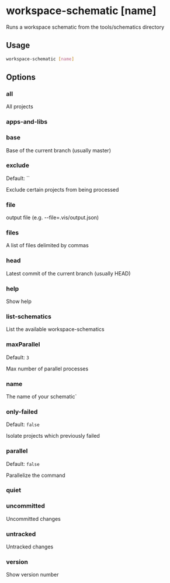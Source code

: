 # workspace-schematic [name]

Runs a workspace schematic from the tools/schematics directory

## Usage

```bash
workspace-schematic [name]
```

## Options

### all

All projects

### apps-and-libs

### base

Base of the current branch (usually master)

### exclude

Default: ``

Exclude certain projects from being processed

### file

output file (e.g. --file=.vis/output.json)

### files

A list of files delimited by commas

### head

Latest commit of the current branch (usually HEAD)

### help

Show help

### list-schematics

List the available workspace-schematics

### maxParallel

Default: `3`

Max number of parallel processes

### name

The name of your schematic`

### only-failed

Default: `false`

Isolate projects which previously failed

### parallel

Default: `false`

Parallelize the command

### quiet

### uncommitted

Uncommitted changes

### untracked

Untracked changes

### version

Show version number
